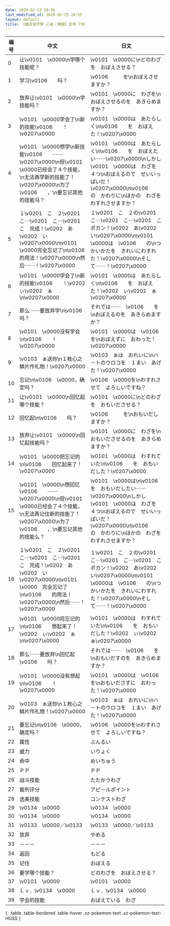 ```yaml
---
date: 2020-02-23 20:56
last_modified_at: 2020-02-25 20:55
layout: default
title: 《精灵宝可梦 心金／魂银》文本 736
---
```

| 编号 | 中文 | 日文 |
| ---- | ---- | ---- |
| 0 | 让\v0101　\x0000\n学哪个技能呢？ | \v0101　\x0000に\nどのわざを　おぼえさせる？ |
| 1 | 学习\v0106　　吗？ | \v0106　　　を\nおぼえさせますか？ |
| 2 | 放弃让\v0101　\x0000\n学技能吗？ | \v0101　\x0000に　わざを\nおぼえさせるのを　あきらめますか？ |
| 3 | \v0101　\x0000学会了\n新的技能\v0106　　！\v0207\x0000 | \v0101　\x0000は　あたらしく\n\v0106　　を　おぼえた！\v0207\x0000 |
| 4 | \v0101　\x0000想学\n新技能\v0106　　⋯⋯\v0207\x0000\n但\v0101　\x0000已经会了４个技能，\n无法再学新的技能了！\v0207\x0000\n为了\v0106　　，\n要忘记其他的技能马？ | \v0101　\x0000は　あたらしく\n\v0106　　を　おぼえたい⋯⋯\v0207\x0000\nしかし　\v0101　\x0000は　わざを　４つ\nおぼえるので　せいいっぱいだ！\v0207\x0000\n\v0106　　の　かわりに\nほかの　わざを　わすれさせますか？ |
| 5 | １\v0201　こ　２\v0201　こ⋯\v0201　こ⋯\v0201　こ　完成！\v0202　あ\v0202　い\v0207\x0000\n\v0101　\x0000完全忘记了\n\v0106　　的用法！\v0207\x0000\n然后⋯⋯！\v0207\x0000 | １\v0201　こ　２の\v0201　こ⋯\v0201　こ⋯\v0201　こ　ポカン！\v0202　あ\v0202　い\v0207\x0000\n\v0101　\x0000は　\v0106　　の\nつかいかたを　きれいにわすれた！\v0207\x0000\nそして⋯⋯！\v0207\x0000 |
| 6 | \v0101　\x0000学会了\n新的技能\v0106　　！\v0202　ぃ\v0202　ぁ\n\v0207\x0000 | \v0101　\x0000は　あたらしく\n\v0106　　を　おぼえた！\v0202　ぃ\v0202　ぁ\v0207\x0000 |
| 7 | 那么⋯⋯要放弃学\n\v0106　　吗？ | それでは⋯⋯　\v0106　　を\nおぼえるのを　あきらめますか？ |
| 8 | \v0101　\x0000没有学会\n\v0106　　！\v0207\x0000 | \v0101　\x0000は　\v0106　　を\nおぼえずに　おわった！\v0207\x0000 |
| 9 | \v0103　ぁ送你\n１枚心之鳞片作礼物！\v0207\x0000 | \v0103　ぁは　おれいに\nハ－トのウロコを　１まい　あげた！\v0207\x0000 |
| 10 | 忘记\n\v0106　\x0000，确定吗？ | \v0106　\x0000を\nわすれさせて　よろしいですね？ |
| 11 | 让\v0101　\x0000\n回忆起哪个技能？ | \v0101　\x0000に\nどのわざを　おもいださせる？ |
| 12 | 回忆起\n\v0106　　吗？ | \v0106　　　を\nおもいだしますか？ |
| 13 | 放弃让\v0101　\x0000\n回忆起技能吗？ | \v0101　\x0000に　わざを\nおもいださせるのを　あきらめますか？ |
| 14 | \v0101　\x0000把忘记的\n\v0106　　回忆起来了！\v0207\x0000 | \v0101　\x0000は　わすれていた\n\v0106　　を　おもいだした！\v0207\x0000 |
| 15 | \v0101　\x0000\n想回忆\v0106　　⋯⋯\v0207\x0000\n但\v0101　\x0000已经会了４个技能，\n无法再记住新的技能了！\v0207\x0000\n为了\v0106　　，\n要忘记其他的技能么？ | \v0101　\x0000は\n\v0106　　を　おもいだしたい⋯⋯\v0207\x0000\nしかし　\v0101　\x0000は　わざを　４つ\nおぼえるので　せいいっぱいだ！\v0207\x0000\n\v0106　　の　かわりに\nほかの　わざを　わすれさせますか？ |
| 16 | １\v0201　こ　２\v0201　こ⋯\v0201　こ⋯\v0201　こ　完成！\v0202　あ\v0202　い\v0207\x0000\n\v0101　\x0000　完全忘记了\n\v0106　　的用法！\v0207\x0000\n然后⋯⋯！\v0207\x0000 | １\v0201　こ　２の\v0201　こ⋯\v0201　こ⋯\v0201　こ　ポカン！\v0202　あ\v0202　い\v0207\x0000\n\v0101　\x0000は　\v0106　　の\nつかいかたを　きれいにわすれた！\v0207\x0000\nそして⋯⋯！\v0207\x0000 |
| 17 | \v0101　\x0000将忘记的\n\v0106　　想起来了！\v0202　ぃ\v0202　ぁ\n\v0207\x0000 | \v0101　\x0000は　わすれていた\n\v0106　　を　おもいだした！\v0202　ぃ\v0202　ぁ\v0207\x0000 |
| 18 | 那么⋯⋯要放弃\n回忆起\v0106　　吗？ | それでは⋯⋯　\v0106　　を\nおもいだすのを　あきらめますか？ |
| 19 | \v0101　\x0000没有想起\n\v0106　　！\v0207\x0000 | \v0101　\x0000は　\v0106　　を\nおもいださずに　おわった！\v0207\x0000 |
| 20 | \v0103　ぁ送你\n１枚心之鳞片作礼物！\v0207\x0000 | \v0103　ぁは　おれいに\nハ－トのウロコを　１まい　あげた！\v0207\x0000 |
| 21 | 要忘记\n\v0106　\x0000，确定吗？ | \v0106　\x0000を\nわすれさせて　よろしいですね？ |
| 22 | 属性 | ぶんるい |
| 23 | 威力 | いりょく |
| 24 | 命中 | めいちゅう |
| 25 | ＰＰ | ＰＰ |
| 26 | 战斗技能 | たたかうわざ |
| 27 | 裁判评分 | アピ－ルポイント |
| 28 | 选美技能 | コンテストわざ |
| 29 | \v0134　\x0000 | \v0134　\x0000 |
| 30 | \v0134　\x0000 | \v0134　\x0000 |
| 31 | \v0133　\x0000／\v0133　　 | \v0133　\x0000／\v0133　　 |
| 32 | 放弃 | やめる |
| 33 | －－－ | －－－ |
| 34 | 返回 | もどる |
| 35 | 记住 | おぼえる |
| 36 | 要学哪个技能？ | どのわざを　おぼえさせる？ |
| 37 | \v0101　\x0000 | \v0101　\x0000 |
| 38 | Ｌｖ．\v0134　\x0000 | Ｌｖ．\v0134　\x0000 |
| 39 | 学会的技能 | おぼえている　わざ |
{: .table .table-bordered .table-hover .xz-pokemon-text .xz-pokemon-text-HGSS }